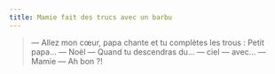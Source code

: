 ```yaml
---
title: Mamie fait des trucs avec un barbu
---
```


> — Allez mon cœur, papa chante et tu complètes les trous : Petit papa...
> — Noël 
> — Quand tu descendras du...
> — ciel
> — avec...
> — Mamie
> — Ah bon ?!

